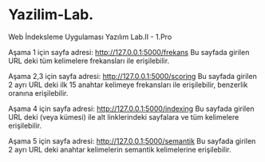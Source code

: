 # Yazilim-Lab.
Web İndeksleme Uygulaması
Yazılım Lab.II - 1.Pro

Aşama 1 için sayfa adresi: http://127.0.0.1:5000/frekans
Bu sayfada girilen URL deki tüm kelimelere frekansları ile erişilebilir.

Aşama 2,3 için sayfa adresi: http://127.0.0.1:5000/scoring
Bu sayfada girilen 2 ayrı URL deki ilk 15 anahtar kelimeye frekansları ile erişilebilir, benzerlik oranına erişilebilir.

Aşama 4 için sayfa adresi: http://127.0.0.1:5000/indexing
Bu sayfada girilen URL deki (veya kümesi) ile alt linklerindeki sayfalara ve tüm kelimelere erişilebilir.

Aşama 5 için sayfa adresi: http://127.0.0.1:5000/semantik
Bu sayfada girilen 2 ayrı URL deki anahtar kelimelerin semantik kelimelerine erişilebilir.

  
